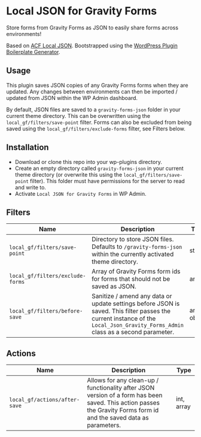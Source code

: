 # Local JSON for Gravity Forms

Store forms from Gravity Forms as JSON to easily share forms across environments!

Based on [ACF Local JSON](https://www.advancedcustomfields.com/resources/local-json/).
Bootstrapped using the [WordPress Plugin Boilerplate Generator](https://wppb.me/).

## Usage
This plugin saves JSON copies of any Gravity Forms forms when they are updated. Any changes between environments can then be imported / updated from JSON within the WP Admin dashboard.

By default, JSON files are saved to a `gravity-forms-json` folder in your current theme directory. This can be overwritten using the `local_gf/filters/save-point` filter. Forms can also be excluded from being saved using the `local_gf/filters/exclude-forms` filter, see Filters below.

## Installation
- Download or clone this repo into your wp-plugins directory.
- Create an empty directory called `gravity-forms-json` in your current theme directory (or overwrite this using the `local_gf/filters/save-point` filter). This folder must have permissions for the server to read and write to.
- Activate `Local JSON for Gravity Forms` in WP Admin.

## Filters
| Name                             | Description                                                                                                                                                                       | Type          | Default                                               |
|----------------------------------|-----------------------------------------------------------------------------------------------------------------------------------------------------------------------------------|---------------|-------------------------------------------------------|
| `local_gf/filters/save-point`    | Directory to store JSON files.  Defaults to `/gravity-forms-json` within the currently activated theme directory.                                                                             | string        | `get_stylesheet_directory() . "/gravity-forms-json/"` |
| `local_gf/filters/exclude-forms` | Array of Gravity Forms form ids for forms that should not be saved as JSON.                                                                                                               | array         | Empty array                                           |
| `local_gf/filters/before-save`   | Sanitize / amend any data or update settings before JSON is saved.  This filter passes the current instance of the `Local_Json_Gravity_Forms_Admin` class as a second parameter. | array, object | Gravity Forms form array                              |                              |

## Actions
| Name                          | Description                                                                                                                                                          | Type       |
|-------------------------------|----------------------------------------------------------------------------------------------------------------------------------------------------------------------|------------|
| `local_gf/actions/after-save` | Allows for any clean-up / functionality after JSON version of a form has been saved.  This action passes the Gravity Forms form id and the saved data as parameters. | int, array |





